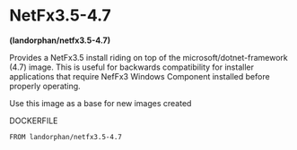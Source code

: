 # NetFx3.5-4.7

**(landorphan/netfx3.5-4.7)**



Provides a NetFx3.5 install riding on top of the microsoft/dotnet-framework (4.7) image.  This is useful for backwards compatibility for installer applications that require NefFx3 Windows Component installed before properly operating.



Use this image as a base for new images created



DOCKERFILE

```
FROM landorphan/netfx3.5-4.7
```

